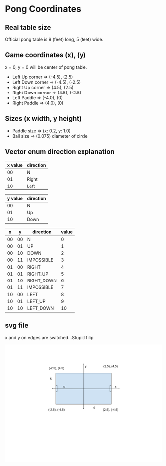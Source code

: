# Pong Coordinates

## Real table size

Official pong table is 9 (feet) long, 5 (feet) wide.

## Game coordinates (x), (y)

x = 0, y = 0 will be center of pong table.

* Left Up corner => (-4.5), (2.5)
* Left Down corner => (-4.5), (-2.5)
* Right Up corner => (4.5), (2.5)
* Right Down corner => (4.5), (-2.5)
* Left Paddle => (-4.0), (0)
* Right Paddle => (4.0), (0)

## Sizes (x width, y height)

* Paddle size => (x: 0.2, y: 1.0)
* Ball size => (0.075) diameter of circle

## Vector enum direction explanation

|x value| direction|
|-------|----------|
| 00    | N        |
| 01    | Right    |
| 10    | Left     |

| y value | direction |
|---------|-----------|
| 00      | N         |
| 01      | Up        |
| 10      | Down      |

| x  | y  | direction  | value |
|----|----|------------|-------|
| 00 | 00 | N          | 0     |
| 00 | 01 | UP         | 1     |
| 00 | 10 | DOWN       | 2     |
| 00 | 11 | IMPOSSIBLE | 3     |
| 01 | 00 | RIGHT      | 4     |
| 01 | 01 | RIGHT_UP   | 5     |
| 01 | 10 | RIGHT_DOWN | 6     |
| 01 | 11 | IMPOSSIBLE | 7     |
| 10 | 00 | LEFT       | 8     |
| 10 | 01 | LEFT_UP    | 9     |
| 10 | 10 | LEFT_DOWN  | 10    |

## svg file

x and y on edges are switched...Stupid filip

![svg file with dimensions](/microservices/ssg/pong-api/Pong_dimensions.svg)

